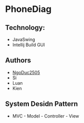 
# PhoneDiag




## Technology:

- JavaSwing
- Intellij Build GUI




## Authors

- [NgoDuc2505](https://github.com/NgoDuc2505)
- Si
- Luan
- Kien


## System Desidn Pattern

- MVC - Model - Controller - View


